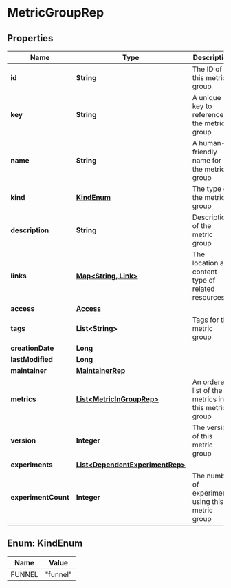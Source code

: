 

# MetricGroupRep


## Properties

| Name | Type | Description | Notes |
|------------ | ------------- | ------------- | -------------|
|**id** | **String** | The ID of this metric group |  |
|**key** | **String** | A unique key to reference the metric group |  |
|**name** | **String** | A human-friendly name for the metric group |  |
|**kind** | [**KindEnum**](#KindEnum) | The type of the metric group |  |
|**description** | **String** | Description of the metric group |  [optional] |
|**links** | [**Map&lt;String, Link&gt;**](Link.md) | The location and content type of related resources |  |
|**access** | [**Access**](Access.md) |  |  [optional] |
|**tags** | **List&lt;String&gt;** | Tags for the metric group |  |
|**creationDate** | **Long** |  |  |
|**lastModified** | **Long** |  |  |
|**maintainer** | [**MaintainerRep**](MaintainerRep.md) |  |  |
|**metrics** | [**List&lt;MetricInGroupRep&gt;**](MetricInGroupRep.md) | An ordered list of the metrics in this metric group |  |
|**version** | **Integer** | The version of this metric group |  |
|**experiments** | [**List&lt;DependentExperimentRep&gt;**](DependentExperimentRep.md) |  |  [optional] |
|**experimentCount** | **Integer** | The number of experiments using this metric group |  [optional] |



## Enum: KindEnum

| Name | Value |
|---- | -----|
| FUNNEL | &quot;funnel&quot; |



